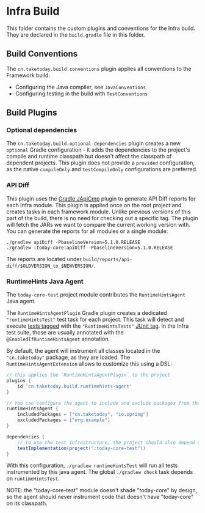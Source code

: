 # Infra Build

This folder contains the custom plugins and conventions for the Infra build.
They are declared in the `build.gradle` file in this folder.

## Build Conventions

The `cn.taketoday.build.conventions` plugin applies all conventions to the Framework build:

* Configuring the Java compiler, see `JavaConventions`
* Configuring testing in the build with `TestConventions` 


## Build Plugins

### Optional dependencies

The `cn.taketoday.build.optional-dependencies` plugin creates a new `optional`
Gradle configuration - it adds the dependencies to the project's compile and runtime classpath
but doesn't affect the classpath of dependent projects.
This plugin does not provide a `provided` configuration, as the native `compileOnly` and `testCompileOnly`
configurations are preferred.

### API Diff

This plugin uses the [Gradle JApiCmp](https://github.com/melix/japicmp-gradle-plugin) plugin
to generate API Diff reports for each Infra module. This plugin is applied once on the root
project and creates tasks in each framework module. Unlike previous versions of this part of the build,
there is no need for checking out a specific tag. The plugin will fetch the JARs we want to compare the
current working version with. You can generate the reports for all modules or a single module:

```
./gradlew apiDiff -PbaselineVersion=5.1.0.RELEASE
./gradlew :today-core:apiDiff -PbaselineVersion=5.1.0.RELEASE
```      

The reports are located under `build/reports/api-diff/$OLDVERSION_to_$NEWVERSION/`.
                                                                                       

### RuntimeHints Java Agent

The `today-core-test` project module contributes the `RuntimeHintsAgent` Java agent.

The `RuntimeHintsAgentPlugin` Gradle plugin creates a dedicated `"runtimeHintsTest"` test task for each project.
This task will detect and execute [tests tagged](https://junit.org/junit5/docs/current/user-guide/#running-tests-build-gradle)
with the `"RuntimeHintsTests"` [JUnit tag](https://junit.org/junit5/docs/current/user-guide/#running-tests-tags).
In the Infra test suite, those are usually annotated with the `@EnabledIfRuntimeHintsAgent` annotation.

By default, the agent will instrument all classes located in the `"cn.taketoday"` package, as they are loaded.
The `RuntimeHintsAgentExtension` allows to customize this using a DSL:

```groovy
// this applies the `RuntimeHintsAgentPlugin` to the project
plugins {
	id 'cn.taketoday.build.runtimehints-agent'
}

// You can configure the agent to include and exclude packages from the instrumentation process.
runtimeHintsAgent {
	includedPackages = ["cn.taketoday", "io.spring"]
	excludedPackages = ["org.example"]
}

dependencies {
    // to use the test infrastructure, the project should also depend on the "today-core-test" module
	testImplementation(project(":today-core-test"))
}
```

With this configuration, `./gradlew runtimeHintsTest` will run all tests instrumented by this java agent.
The global `./gradlew check` task depends on `runtimeHintsTest`.            

NOTE: the "today-core-test" module doesn't shade "today-core" by design, so the agent should never instrument
code that doesn't have "today-core" on its classpath.